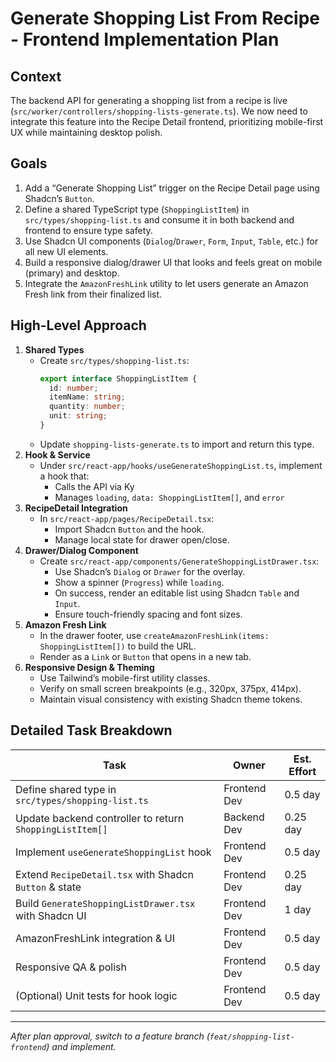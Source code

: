# Generate Shopping List From Recipe - Frontend Implementation Plan

## Context
The backend API for generating a shopping list from a recipe is live (`src/worker/controllers/shopping-lists-generate.ts`). We now need to integrate this feature into the Recipe Detail frontend, prioritizing mobile-first UX while maintaining desktop polish.

## Goals
1. Add a “Generate Shopping List” trigger on the Recipe Detail page using Shadcn’s `Button`.
2. Define a shared TypeScript type (`ShoppingListItem`) in `src/types/shopping-list.ts` and consume it in both backend and frontend to ensure type safety.
3. Use Shadcn UI components (`Dialog`/`Drawer`, `Form`, `Input`, `Table`, etc.) for all new UI elements.
4. Build a responsive dialog/drawer UI that looks and feels great on mobile (primary) and desktop.
5. Integrate the `AmazonFreshLink` utility to let users generate an Amazon Fresh link from their finalized list.

## High-Level Approach
1. **Shared Types**
   - Create `src/types/shopping-list.ts`:
     ```ts
     export interface ShoppingListItem {
       id: number;
       itemName: string;
       quantity: number;
       unit: string;
     }
     ```
   - Update `shopping-lists-generate.ts` to import and return this type.
2. **Hook & Service**
   - Under `src/react-app/hooks/useGenerateShoppingList.ts`, implement a hook that:
     - Calls the API via Ky
     - Manages `loading`, `data: ShoppingListItem[]`, and `error`
3. **RecipeDetail Integration**
   - In `src/react-app/pages/RecipeDetail.tsx`:
     - Import Shadcn `Button` and the hook.
     - Manage local state for drawer open/close.
4. **Drawer/Dialog Component**
   - Create `src/react-app/components/GenerateShoppingListDrawer.tsx`:
     - Use Shadcn’s `Dialog` or `Drawer` for the overlay.
     - Show a spinner (`Progress`) while `loading`.
     - On success, render an editable list using Shadcn `Table` and `Input`.
     - Ensure touch-friendly spacing and font sizes.
5. **Amazon Fresh Link**
   - In the drawer footer, use `createAmazonFreshLink(items: ShoppingListItem[])` to build the URL.
   - Render as a `Link` or `Button` that opens in a new tab.
6. **Responsive Design & Theming**
   - Use Tailwind’s mobile-first utility classes.
   - Verify on small screen breakpoints (e.g., 320px, 375px, 414px).
   - Maintain visual consistency with existing Shadcn theme tokens.

## Detailed Task Breakdown
| Task                                                       | Owner          | Est. Effort |
|------------------------------------------------------------|----------------|-------------|
| Define shared type in `src/types/shopping-list.ts`         | Frontend Dev   | 0.5 day     |
| Update backend controller to return `ShoppingListItem[]`   | Backend Dev    | 0.25 day    |
| Implement `useGenerateShoppingList` hook                   | Frontend Dev   | 0.5 day     |
| Extend `RecipeDetail.tsx` with Shadcn `Button` & state      | Frontend Dev   | 0.25 day    |
| Build `GenerateShoppingListDrawer.tsx` with Shadcn UI      | Frontend Dev   | 1 day       |
| AmazonFreshLink integration & UI                          | Frontend Dev   | 0.5 day     |
| Responsive QA & polish                                     | Frontend Dev   | 0.5 day     |
| (Optional) Unit tests for hook logic                      | Frontend Dev   | 0.5 day     |

---
*After plan approval, switch to a feature branch (`feat/shopping-list-frontend`) and implement.*